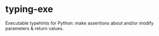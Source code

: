 # typing-exe

Executable typehints for Python: make assertions about and/or modify parameters & return values.
